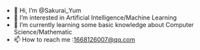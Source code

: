 - 👋 Hi, I’m @Sakurai_Yum
- 👀 I’m interested in Artificial Intelligence/Machine Learning
- 🌱 I’m currently learning some basic knowledge about Computer Science/Mathematic
- 📫 How to reach me :1668126007@qq.com

<!---
Vege-dog/Vege-dog is a ✨ special ✨ repository because its `README.md` (this file) appears on your GitHub profile.
You can click the Preview link to take a look at your changes.
--->
